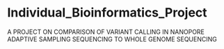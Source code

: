 # Individual_Bioinformatics_Project
A PROJECT ON COMPARISON OF VARIANT CALLING IN NANOPORE ADAPTIVE SAMPLING SEQUENCING TO WHOLE GENOME SEQUENCING
